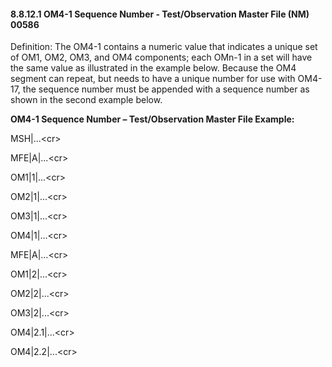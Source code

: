 #### 8.8.12.1 OM4-1 Sequence Number - Test/Observation Master File (NM) 00586

Definition: The OM4-1 contains a numeric value that indicates a unique set of OM1, OM2, OM3, and OM4 components; each OMn-1 in a set will have the same value as illustrated in the example below. Because the OM4 segment can repeat, but needs to have a unique number for use with OM4-17, the sequence number must be appended with a sequence number as shown in the second example below.

**OM4-1 Sequence Number – Test/Observation Master File Example:**

MSH|...&lt;cr>

MFE|A|...&lt;cr>

OM1|1|...&lt;cr>

OM2|1|...&lt;cr>

OM3|1|...&lt;cr>

OM4|1|...&lt;cr>

MFE|A|...&lt;cr>

OM1|2|...&lt;cr>

OM2|2|...&lt;cr>

OM3|2|...&lt;cr>

OM4|2.1|...&lt;cr>

OM4|2.2|...&lt;cr>
